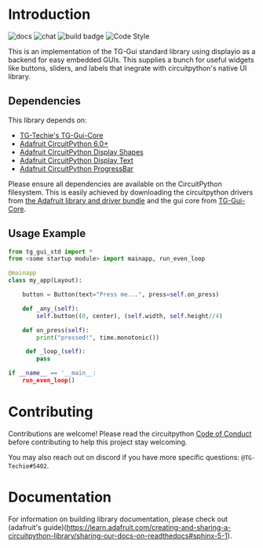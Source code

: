 # Introduction

![docs](https://readthedocs.org/projects/circuitpython-tg-gui-std/badge/?version=latest)
![chat](https://img.shields.io/discord/327254708534116352.svg)
![build badge](https://github.com/TG-Techie/CircuitPython_TG-Gui-Std/workflows/Build%20CI/badge.svg)
![Code Style](https://img.shields.io/badge/code%20style-black-000000.svg)

This is an implementation of the TG-Gui standard library using displayio as a backend for easy embedded GUIs.
This supplies a bunch for useful widgets like buttons, sliders, and labels that inegrate with circuitpython's native UI library.


## Dependencies
This library depends on:

- [TG-Techie's TG-Gui-Core](https://github.com/TG-Techie/TG-Gui-Core)
- [Adafruit CircuitPython 6.0+](https://github.com/adafruit/circuitpython)
- [Adafruit CircuitPython Display Shapes](https://github.com/adafruit/Adafruit_CircuitPython_Display_Shapes)
- [Adafruit CircuitPython Display Text](https://github.com/adafruit/Adafruit_CircuitPython_Display_Text)
- [Adafruit CircuitPython ProgressBar](https://github.com/adafruit/Adafruit_CircuitPython_ProgressBar)

Please ensure all dependencies are available on the CircuitPython filesystem.
This is easily achieved by downloading the circuitpython drivers from
[the Adafruit library and driver bundle](https://circuitpython.org/libraries)
and the gui core from [TG-Gui-Core](https://github.com/TG-Techie/TG-Gui-Core).

## Usage Example

```python
from tg_gui_std import *
from <some startup module> import mainapp, run_even_loop

@mainapp
class my_app(Layout):

    button = Button(text="Press me...", press=self.on_press)

    def _any_(self):
        self.button((0, center), (self.width, self.height//4)

    def on_press(self):
        print("pressed!", time.monotonic())

     def _loop_(self):
        pass

if __name__ == '__main__:
    run_even_loop()
```

# Contributing
Contributions are welcome! Please read the circuitpython [Code of Conduct](https://github.com/TG-Techie/TG-Gui-Std-CircuitPython/blob/master/CODE_OF_CONDUCT.md)
before contributing to help this project stay welcoming.

You may also reach out on discord if you have more specific questions: `@TG-Techie#5402`.

# Documentation
For information on building library documentation, please check out (adafruit's guide)(https://learn.adafruit.com/creating-and-sharing-a-circuitpython-library/sharing-our-docs-on-readthedocs#sphinx-5-1).
